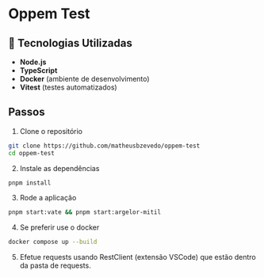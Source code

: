 # Oppem Test

## 🚀 Tecnologias Utilizadas

- **Node.js**
- **TypeScript**
- **Docker** (ambiente de desenvolvimento)
- **Vitest** (testes automatizados)

## Passos

1. Clone o repositório

```bash
git clone https://github.com/matheusbzevedo/oppem-test
cd oppem-test
```
2. Instale as dependências

```bash
pnpm install
```

3. Rode a aplicação

```bash
pnpm start:vate && pnpm start:argelor-mitil
```

4. Se preferir use o docker

```bash
docker compose up --build
```

5. Efetue requests usando RestClient (extensão VSCode) que estão dentro da pasta de requests.
